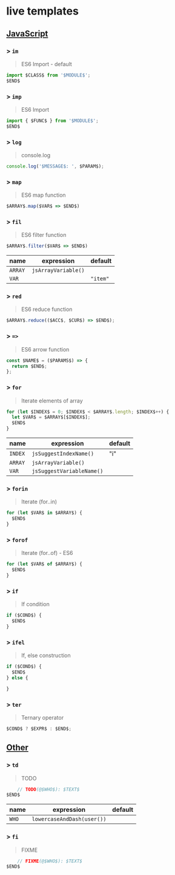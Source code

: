 # live templates

## [JavaScript](https://github.com/Drapegnik/env/blob/master/jetbrains/templates/JavaScript.xml)

### > `im`
> ES6 Import - default
```js
import $CLASS$ from '$MODULE$';
$END$
```

### > `imp`
> ES6 Import
```js
import { $FUNC$ } from '$MODULE$';
$END$
```

### > `log`
> console.log
```js
console.log('$MESSAGE$: ', $PARAM$);
```

### > `map`
> ES6 map function
```js
$ARRAY$.map($VAR$ => $END$)
```

### > `fil`
> ES6 filter function
```js
$ARRAY$.filter($VAR$ => $END$)
```

name | expression | default
--- | --- | --
`ARRAY` | `jsArrayVariable()` | 
`VAR` |  | `"item"`

### > `red`
> ES6 reduce function
```js
$ARRAY$.reduce(($ACC$, $CUR$) => $END$);
```

### > `=>`
> ES6 arrow function
```js
const $NAME$ = ($PARAMS$) => { 
  return $END$;
};
```

### > `for`
> Iterate elements of array
```js
for (let $INDEX$ = 0; $INDEX$ < $ARRAY$.length; $INDEX$++) {
  let $VAR$ = $ARRAY$[$INDEX$];
  $END$
}
```

name | expression | default
--- | --- | --
`INDEX` | `jsSuggestIndexName()` | "i"
`ARRAY` | `jsArrayVariable()` | 
`VAR` | `jsSuggestVariableName()` |

### > `forin`
> Iterate (for..in)
```js
for (let $VAR$ in $ARRAY$) {
  $END$
}
```

### > `forof`
> Iterate (for..of) - ES6
```js
for (let $VAR$ of $ARRAY$) {
  $END$
}
```

### > `if`
> If condition
```js
if ($COND$) {
  $END$
}
```

### > `ifel`
> If, else construction
```js
if ($COND$) {
  $END$
} else {

}
```

### > `ter`
> Ternary operator
```js
$COND$ ? $EXPR$ : $END$;
```

## [Other](https://github.com/Drapegnik/env/blob/master/jetbrains/templates/User.xml)

### > `td`
> TODO
```js
    // TODO(@$WHO$): $TEXT$
$END$
```

name | expression | default
--- | --- | --
`WHO` | `lowercaseAndDash(user())` | 

### > `fi`
> FIXME
```js
    // FIXME(@$WHO$): $TEXT$
$END$
```



